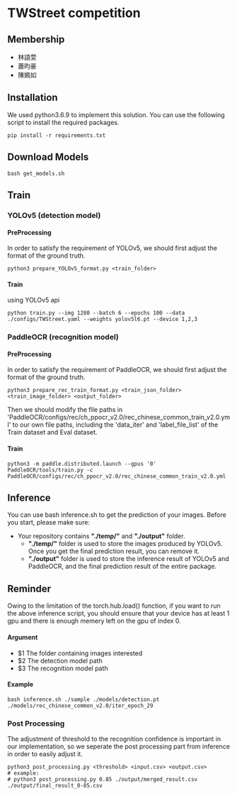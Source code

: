 # TWStreet competition
## Membership
- 林語萱
- 蕭昀豪
- 陳姵如

## Installation
We used python3.6.9 to implement this solution. 
You can use the following script to install the required packages. 
```{bash}
pip install -r requirements.txt
```

## Download Models
```{wget}
bash get_models.sh
```

## Train
### YOLOv5 (detection model)
#### PreProcessing
In order to satisfy the requirement of YOLOv5, we should first adjust the format of the ground truth. 
```
python3 prepare_YOLOv5_format.py <train_folder>
```

#### Train
using YOLOv5 api
```
python train.py --img 1280 --batch 6 --epochs 100 --data ./configs/TWStreet.yaml --weights yolov5l6.pt --device 1,2,3
```
### PaddleOCR (recognition model)
#### PreProcessing
In order to satisfy the requirement of PaddleOCR, we should first adjust the format of the ground truth. 
```
python3 prepare_rec_train_format.py <train_json_folder> <train_image_folder> <output_folder>
```
Then we should modify the file paths in 'PaddleOCR/configs/rec/ch_ppocr_v2.0/rec_chinese_common_train_v2.0.yml' to our own file paths, including the 'data_iter' and 'label_file_list' of the Train dataset and Eval dataset. 
#### Train
```
python3 -m paddle.distributed.launch --gpus '0' PaddleOCR/tools/train.py -c PaddleOCR/configs/rec/ch_ppocr_v2.0/rec_chinese_common_train_v2.0.yml
```

## Inference
You can use bash inference.sh to get the prediction of your images. 
Before you start, please make sure: 
- Your repository contains **"./temp/"** and **"./output"** folder. 
    - **"./temp/"** folder is used to store the images produced by YOLOv5. Once you get the final prediction result, you can remove it. 
    - **"./output"** folder is used to store the inference result of YOLOv5 and PaddleOCR, and the final prediction result of the entire package.

## **Reminder**
Owing to the limitation of the torch.hub.load() function, if you want to run the above inference script, you should ensure that your device has at least 1 gpu and there is enough memery left on the gpu of index 0. 

#### Argument
- $1 The folder containing images interested
- $2 The detection model path
- $3 The recognition model path

#### Example
```{bash}
bash inference.sh ./sample ./models/detection.pt  ./models/rec_chinese_common_v2.0/iter_epoch_29
```

### Post Processing
The adjustment of threshold to the recognition confidence is important in our implementation, so we seperate the post processing part from inference in order to easily adjust it. 

```{python}
python3 post_processing.py <threshold> <input.csv> <output.csv>
# example: 
# python3 post_processing.py 0.85 ./output/merged_result.csv ./output/final_result_0-85.csv 
```
